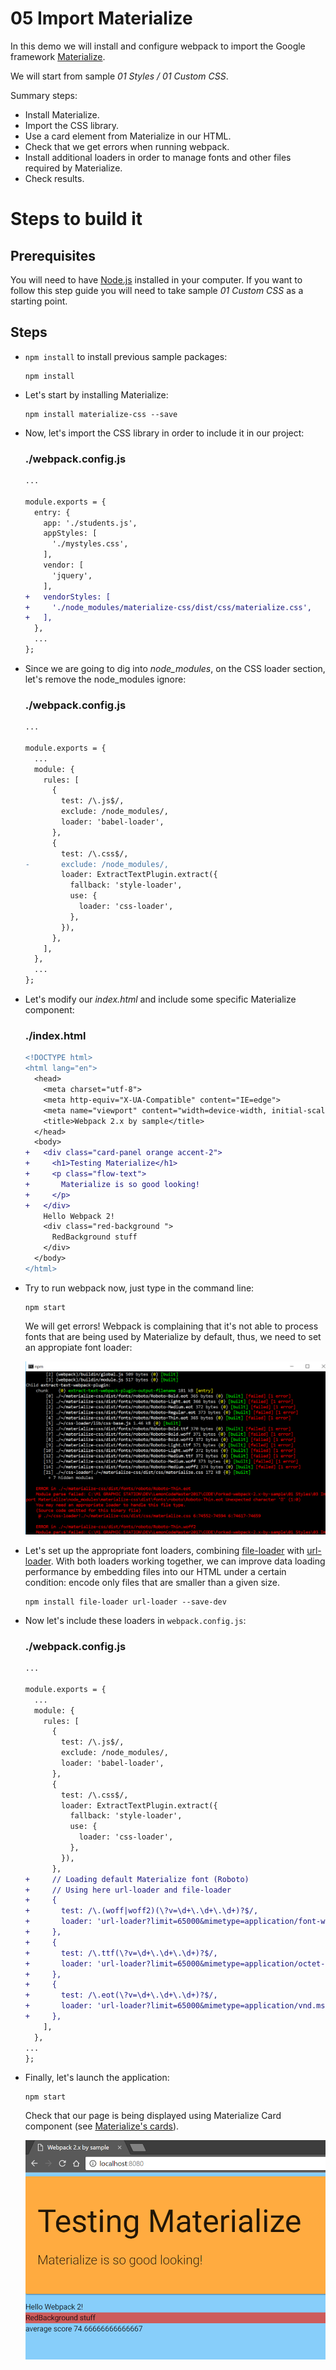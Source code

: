 # 05 Import Materialize

In this demo we will install and configure webpack to import the Google framework [Materialize](http://materializecss.com/).

We will start from sample _01 Styles / 01 Custom CSS_.

Summary steps:
 - Install Materialize.
 - Import the CSS library.
 - Use a card element from Materialize in our HTML.
 - Check that we get errors when running webpack.
 - Install additional loaders in order to manage fonts and other
 files required by Materialize.
 - Check results.

# Steps to build it

## Prerequisites

You will need to have [Node.js](https://nodejs.org/en/) installed in your computer. If you want to follow this step guide you will need to take sample _01 Custom CSS_ as a starting point.

## Steps

- `npm install` to install previous sample packages:

  ```
  npm install
  ```

- Let's start by installing Materialize:

  ```
  npm install materialize-css --save
  ```

- Now, let's import the CSS library in order to include it in our project:

  ### ./webpack.config.js
  ```diff
  ...

  module.exports = {
    entry: {
      app: './students.js',
      appStyles: [
        './mystyles.css',
      ],
      vendor: [
        'jquery',
      ],
  +   vendorStyles: [
  +     './node_modules/materialize-css/dist/css/materialize.css',
  +   ],
    },
    ...
  };

  ```

- Since we are going to dig into *node_modules*, on the CSS loader section, let's remove the node_modules ignore:

  ### ./webpack.config.js
  ```diff
  ...

  module.exports = {
    ...
    module: {
      rules: [
        {
          test: /\.js$/,
          exclude: /node_modules/,
          loader: 'babel-loader',
        },
        {
          test: /\.css$/,
  -       exclude: /node_modules/,
          loader: ExtractTextPlugin.extract({
            fallback: 'style-loader',
            use: {
              loader: 'css-loader',
            },
          }),
        },
      ],
    },
    ...
  };

  ```

- Let's modify our *index.html* and include some specific Materialize component:

  ### ./index.html
  ```diff
  <!DOCTYPE html>
  <html lang="en">
    <head>
      <meta charset="utf-8">
      <meta http-equiv="X-UA-Compatible" content="IE=edge">
      <meta name="viewport" content="width=device-width, initial-scale=1">
      <title>Webpack 2.x by sample</title>
    </head>
    <body>
  +   <div class="card-panel orange accent-2">
  +     <h1>Testing Materialize</h1>
  +     <p class="flow-text">
  +       Materialize is so good looking!
  +     </p>
  +   </div>
      Hello Webpack 2!
      <div class="red-background ">
        RedBackground stuff
      </div>
    </body>
  </html>

  ```

- Try to run webpack now, just type in the command line:
  ```
  npm start
  ```
  We will get errors! Webpack is complaining that it's not able to process fonts that are being used by Materialize by default, thus, we need to set an appropiate font loader:

  ![fail to load Roboto font](../../99%20Readme%20Resources/01%20Styles/05%20Import%20Materialize/fail%20to%20load%20font.png)

- Let's set up the appropriate font loaders, combining [file-loader](https://github.com/webpack/file-loader) with [url-loader](https://github.com/webpack/url-loader). With both loaders working together, we can improve data loading performance by embedding files into our HTML under a certain condition: encode only files that are smaller than a given size.
  ```
  npm install file-loader url-loader --save-dev
  ```

- Now let's include these loaders in `webpack.config.js`:

  ### ./webpack.config.js
  ```diff
  ...

  module.exports = {
    ...
    module: {
      rules: [
        {
          test: /\.js$/,
          exclude: /node_modules/,
          loader: 'babel-loader',
        },
        {
          test: /\.css$/,
          loader: ExtractTextPlugin.extract({
            fallback: 'style-loader',
            use: {
              loader: 'css-loader',
            },
          }),
        },
  +     // Loading default Materialize font (Roboto)
  +     // Using here url-loader and file-loader
  +     {
  +       test: /\.(woff|woff2)(\?v=\d+\.\d+\.\d+)?$/,
  +       loader: 'url-loader?limit=65000&mimetype=application/font-woff'
  +     },
  +     {
  +       test: /\.ttf(\?v=\d+\.\d+\.\d+)?$/,
  +       loader: 'url-loader?limit=65000&mimetype=application/octet-stream'
  +     },
  +     {
  +       test: /\.eot(\?v=\d+\.\d+\.\d+)?$/,
  +       loader: 'url-loader?limit=65000&mimetype=application/vnd.ms-fontobject'
  +     },
      ],
    },
  ...
  };

  ```

- Finally, let's launch the application:
  ```
  npm start
  ```
  Check that our page is being displayed using Materialize Card component (see [Materialize's cards](http://materializecss.com/cards.html)).

  ![result](../../99%20Readme%20Resources/01%20Styles/05%20Import%20Materialize/result.png)
